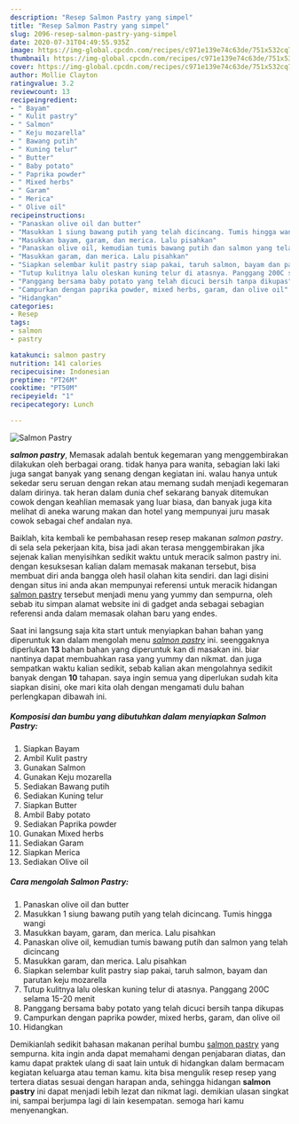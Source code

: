 ```yaml
---
description: "Resep Salmon Pastry yang simpel"
title: "Resep Salmon Pastry yang simpel"
slug: 2096-resep-salmon-pastry-yang-simpel
date: 2020-07-31T04:49:55.935Z
image: https://img-global.cpcdn.com/recipes/c971e139e74c63de/751x532cq70/salmon-pastry-foto-resep-utama.jpg
thumbnail: https://img-global.cpcdn.com/recipes/c971e139e74c63de/751x532cq70/salmon-pastry-foto-resep-utama.jpg
cover: https://img-global.cpcdn.com/recipes/c971e139e74c63de/751x532cq70/salmon-pastry-foto-resep-utama.jpg
author: Mollie Clayton
ratingvalue: 3.2
reviewcount: 13
recipeingredient:
- " Bayam"
- " Kulit pastry"
- " Salmon"
- " Keju mozarella"
- " Bawang putih"
- " Kuning telur"
- " Butter"
- " Baby potato"
- " Paprika powder"
- " Mixed herbs"
- " Garam"
- " Merica"
- " Olive oil"
recipeinstructions:
- "Panaskan olive oil dan butter"
- "Masukkan 1 siung bawang putih yang telah dicincang. Tumis hingga wangi"
- "Masukkan bayam, garam, dan merica. Lalu pisahkan"
- "Panaskan olive oil, kemudian tumis bawang putih dan salmon yang telah dicincang"
- "Masukkan garam, dan merica. Lalu pisahkan"
- "Siapkan selembar kulit pastry siap pakai, taruh salmon, bayam dan parutan keju mozarella"
- "Tutup kulitnya lalu oleskan kuning telur di atasnya. Panggang 200C selama 15-20 menit"
- "Panggang bersama baby potato yang telah dicuci bersih tanpa dikupas"
- "Campurkan dengan paprika powder, mixed herbs, garam, dan olive oil"
- "Hidangkan"
categories:
- Resep
tags:
- salmon
- pastry

katakunci: salmon pastry 
nutrition: 141 calories
recipecuisine: Indonesian
preptime: "PT26M"
cooktime: "PT50M"
recipeyield: "1"
recipecategory: Lunch

---
```



![Salmon Pastry](https://img-global.cpcdn.com/recipes/c971e139e74c63de/751x532cq70/salmon-pastry-foto-resep-utama.jpg)

<b><i>salmon pastry</i></b>, Memasak adalah bentuk kegemaran yang menggembirakan dilakukan oleh berbagai orang. tidak hanya para wanita, sebagian laki laki juga sangat banyak yang senang dengan kegiatan ini. walau hanya untuk sekedar seru seruan dengan rekan atau memang sudah menjadi kegemaran dalam dirinya. tak heran dalam dunia chef sekarang banyak ditemukan cowok dengan keahlian memasak yang luar biasa, dan banyak juga kita melihat di aneka warung makan dan hotel yang mempunyai juru masak cowok sebagai chef andalan nya.



Baiklah, kita kembali ke pembahasan resep resep makanan <i>salmon pastry</i>. di sela sela pekerjaan kita, bisa jadi akan terasa menggembirakan jika sejenak kalian menyisihkan sedikit waktu untuk meracik salmon pastry ini. dengan kesuksesan kalian dalam memasak makanan tersebut, bisa membuat diri anda bangga oleh hasil olahan kita sendiri. dan lagi disini dengan situs ini anda akan mempunyai referensi untuk meracik hidangan <u>salmon pastry</u> tersebut menjadi menu yang yummy dan sempurna, oleh sebab itu simpan alamat website ini di gadget anda sebagai sebagian referensi anda dalam memasak olahan baru yang endes.


Saat ini langsung saja kita start untuk menyiapkan bahan bahan yang diperuntuk kan dalam mengolah menu <u><i>salmon pastry</i></u> ini. seenggaknya diperlukan <b>13</b> bahan bahan yang diperuntuk kan di masakan ini. biar nantinya dapat membuahkan rasa yang yummy dan nikmat. dan juga sempatkan waktu kalian sedikit, sebab kalian akan mengolahnya sedikit banyak dengan <b>10</b> tahapan. saya ingin semua yang diperlukan sudah kita siapkan disini, oke mari kita olah dengan mengamati dulu bahan perlengkapan dibawah ini.

<!--inarticleads1-->

##### Komposisi dan bumbu yang dibutuhkan dalam menyiapkan Salmon Pastry:

1. Siapkan  Bayam
1. Ambil  Kulit pastry
1. Gunakan  Salmon
1. Gunakan  Keju mozarella
1. Sediakan  Bawang putih
1. Sediakan  Kuning telur
1. Siapkan  Butter
1. Ambil  Baby potato
1. Sediakan  Paprika powder
1. Gunakan  Mixed herbs
1. Sediakan  Garam
1. Siapkan  Merica
1. Sediakan  Olive oil




<!--inarticleads2-->

##### Cara mengolah Salmon Pastry:

1. Panaskan olive oil dan butter
1. Masukkan 1 siung bawang putih yang telah dicincang. Tumis hingga wangi
1. Masukkan bayam, garam, dan merica. Lalu pisahkan
1. Panaskan olive oil, kemudian tumis bawang putih dan salmon yang telah dicincang
1. Masukkan garam, dan merica. Lalu pisahkan
1. Siapkan selembar kulit pastry siap pakai, taruh salmon, bayam dan parutan keju mozarella
1. Tutup kulitnya lalu oleskan kuning telur di atasnya. Panggang 200C selama 15-20 menit
1. Panggang bersama baby potato yang telah dicuci bersih tanpa dikupas
1. Campurkan dengan paprika powder, mixed herbs, garam, dan olive oil
1. Hidangkan




Demikianlah sedikit bahasan makanan perihal bumbu <u>salmon pastry</u> yang sempurna. kita ingin anda dapat memahami dengan penjabaran diatas, dan kamu dapat praktek ulang di saat lain untuk di hidangkan dalam bermacam kegiatan keluarga atau teman kamu. kita bisa mengulik resep resep yang tertera diatas sesuai dengan harapan anda, sehingga hidangan <b>salmon pastry</b> ini dapat menjadi lebih lezat dan nikmat lagi. demikian ulasan singkat ini, sampai berjumpa lagi di lain kesempatan. semoga hari kamu menyenangkan.
